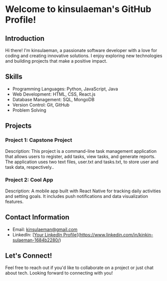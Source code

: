 # Welcome to kinsulaeman's GitHub Profile!

## Introduction
Hi there! I'm kinsulaeman, a passionate software developer with a love for coding and creating innovative solutions. 
I enjoy exploring new technologies and building projects that make a positive impact.

## Skills
- Programming Languages: Python, JavaScript, Java
- Web Development: HTML, CSS, React.js
- Database Management: SQL, MongoDB
- Version Control: Git, GitHub
- Problem Solving

## Projects
### Project 1: Capstone Project
Description: This project is a command-line task management application that allows users to register, add tasks, view tasks, and generate reports. 
The application uses two text files, user.txt and tasks.txt, to store user and task data, respectively..

### Project 2: Cool App
Description: A mobile app built with React Native for tracking daily activities and setting goals. It includes push notifications and data visualization features.

## Contact Information
- Email: kinsulaeman@gmail.com
- LinkedIn: [[Your LinkedIn Profile](https://www.linkedin.com/in/your-profile)](https://www.linkedin.com/in/kinkin-sulaeman-1684b2280/)


## Let's Connect!
Feel free to reach out if you'd like to collaborate on a project or just chat about tech. Looking forward to connecting with you!


